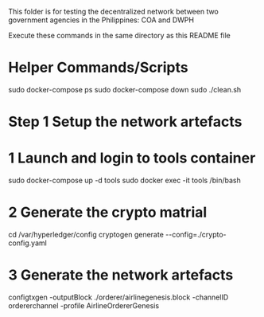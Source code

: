 This folder is for testing the decentralized network between two government agencies in the Philippines: COA and DWPH

Execute these commands in the same directory as this README file

Helper Commands/Scripts
====================================
sudo docker-compose ps
sudo docker-compose down
sudo ./clean.sh

Step 1   Setup the network artefacts
====================================

# 1 Launch and login to tools container
sudo docker-compose up -d tools
sudo docker exec -it tools /bin/bash

# 2 Generate the crypto matrial
cd /var/hyperledger/config
cryptogen generate --config=./crypto-config.yaml

# 3 Generate the network artefacts
configtxgen -outputBlock  ./orderer/airlinegenesis.block -channelID ordererchannel  -profile AirlineOrdererGenesis